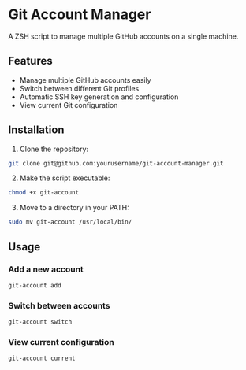 # Git Account Manager

A ZSH script to manage multiple GitHub accounts on a single machine.

## Features

- Manage multiple GitHub accounts easily
- Switch between different Git profiles
- Automatic SSH key generation and configuration
- View current Git configuration

## Installation

1. Clone the repository:
```bash
git clone git@github.com:yourusername/git-account-manager.git
```

2. Make the script executable:
```bash
chmod +x git-account
```

3. Move to a directory in your PATH:
```bash
sudo mv git-account /usr/local/bin/
```

## Usage

### Add a new account
```bash
git-account add
```

### Switch between accounts
```bash
git-account switch 
```

### View current configuration
```bash
git-account current
```
